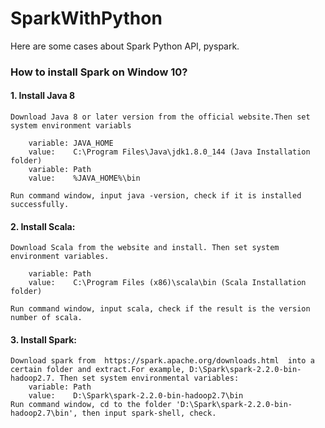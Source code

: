 # SparkWithPython
Here are some cases about Spark Python API, pyspark.

### How to install Spark on Window 10?

#### 1. Install Java 8
    Download Java 8 or later version from the official website.Then set system environment variabls

        variable: JAVA_HOME
        value:    C:\Program Files\Java\jdk1.8.0_144 (Java Installation folder)
        variable: Path
        value:    %JAVA_HOME%\bin

    Run command window, input java -version, check if it is installed successfully.
 
#### 2. Install Scala:
    Download Scala from the website and install. Then set system environment variables.
        
        variable: Path
        value:    C:\Program Files (x86)\scala\bin (Scala Installation folder)
        
    Run command window, input scala, check if the result is the version number of scala.

#### 3. Install Spark:
    Download spark from  https://spark.apache.org/downloads.html  into a certain folder and extract.For example, D:\Spark\spark-2.2.0-bin-hadoop2.7. Then set system environmental variables:
        variable: Path
        value:    D:\Spark\spark-2.2.0-bin-hadoop2.7\bin
    Run command window, cd to the folder 'D:\Spark\spark-2.2.0-bin-hadoop2.7\bin', then input spark-shell, check.
  

